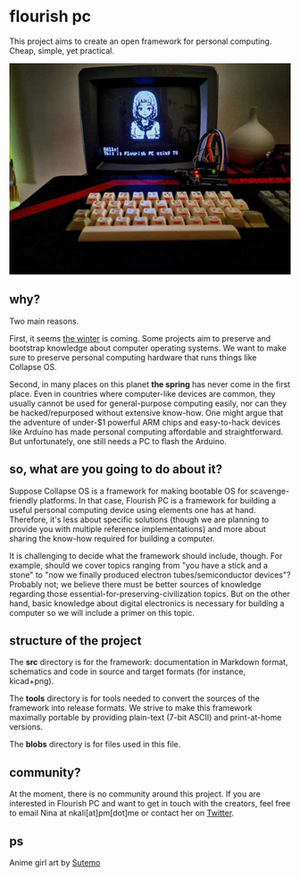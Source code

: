 # flourish pc

This project aims to create an open framework for personal computing. Cheap, simple, yet practical.

![(There used to be a picture of a computer.)](https://github.com/ninakali/flourish-pc/blob/main/blobs/demo.jpg "Demo of the reference implementation")

## why?

Two main reasons.

First, it seems [the winter](http://collapseos.org/why.html) is coming. Some projects aim to preserve and bootstrap knowledge about computer operating systems. We want to make sure to preserve personal computing hardware that runs things like Collapse OS.

Second, in many places on this planet __the spring__ has never come in the first place. Even in countries where computer-like devices are common, they usually cannot be used for general-purpose computing easily, nor can they be hacked/repurposed without extensive know-how. One might argue that the adventure of under-$1 powerful ARM chips and easy-to-hack devices like Arduino has made personal computing affordable and straightforward. But unfortunately, one still needs a PC to flash the Arduino.

## so, what are you going to do about it?

Suppose Collapse OS is a framework for making bootable OS for scavenge-friendly platforms. In that case, Flourish PC is a framework for building a useful personal computing device using elements one has at hand. Therefore, it's less about specific solutions (though we are planning to provide you with multiple reference implementations) and more about sharing the know-how required for building a computer.

It is challenging to decide what the framework should include, though. For example, should we cover topics ranging from "you have a stick and a stone" to "now we finally produced electron tubes/semiconductor devices"? Probably not; we believe there must be better sources of knowledge regarding those essential-for-preserving-civilization topics. But on the other hand, basic knowledge about digital electronics is necessary for building a computer so we will include a primer on this topic.

## structure of the project

The __src__ directory is for the framework: documentation in Markdown format, schematics and code in source and target formats (for instance, kicad+png).

The __tools__ directory is for tools needed to convert the sources of the framework into release formats. We strive to make this framework maximally portable by providing plain-text (7-bit ASCII) and print-at-home versions.

The __blobs__ directory is for files used in this file.

## community?
At the moment, there is no community around this project. If you are interested in Flourish PC and want to get in touch with the creators, feel free to email Nina at nkali[at]pm[dot]me or contact her on [Twitter](https://twitter.com/nina_kali_nina).


## ps
Anime girl art by [Sutemo](https://sutemo.itch.io/female-character)
